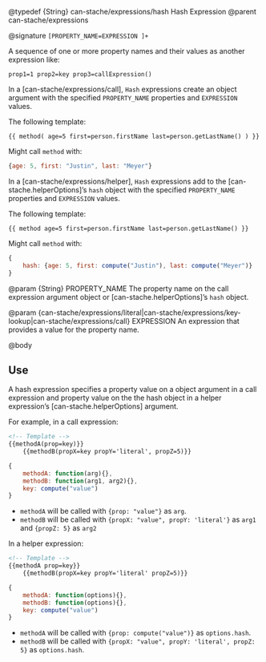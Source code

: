 @typedef {String} can-stache/expressions/hash Hash Expression
@parent can-stache/expressions

@signature `[PROPERTY_NAME=EXPRESSION ]+`

A sequence of one or more property names and their values as another expression like:

```
prop1=1 prop2=key prop3=callExpression()
```

In a [can-stache/expressions/call], `Hash` expressions
create an object argument with the specified `PROPERTY_NAME` properties
and `EXPRESSION` values.

The following template:

```
{{ method( age=5 first=person.firstName last=person.getLastName() ) }}
```

Might call `method` with:

```js
{age: 5, first: "Justin", last: "Meyer"}
```

In a [can-stache/expressions/helper], `Hash` expressions
add to the [can-stache.helperOptions]’s `hash` object with the specified `PROPERTY_NAME` properties
and `EXPRESSION` values.

The following template:

```
{{ method age=5 first=person.firstName last=person.getLastName() }}
```

Might call `method` with:

```js
{
	hash: {age: 5, first: compute("Justin"), last: compute("Meyer")}
}
```


@param {String} PROPERTY_NAME The property name on the call expression
argument object or [can-stache.helperOptions]’s `hash` object.

@param {can-stache/expressions/literal|can-stache/expressions/key-lookup|can-stache/expressions/call} EXPRESSION An expression that provides a
value for the property name.

@body

## Use

A hash expression specifies a property value on a object argument in a call expression
and property value on the the hash object in a helper expression’s [can-stache.helperOptions] argument.

For example, in a call expression:

```html
<!-- Template -->
{{methodA(prop=key)}}
	{{methodB(propX=key propY='literal', propZ=5)}}
```

```js
{
	methodA: function(arg){},
	methodB: function(arg1, arg2){},
	key: compute("value")
}
```

 - `methodA` will be called with `{prop: "value"}` as `arg`.
 - `methodB` will be called with `{propX: "value", propY: 'literal'}` as `arg1` and `{propZ: 5}` as `arg2`

In a helper expression:

```html
<!-- Template -->
{{methodA prop=key}}
	{{methodB(propX=key propY='literal' propZ=5)}}
```

```js
{
	methodA: function(options){},
	methodB: function(options){},
	key: compute("value")
}
```

 - `methodA` will be called with `{prop: compute("value")}` as `options.hash`.
 - `methodB` will be called with `{propX: "value", propY: 'literal', propZ: 5}` as `options.hash`.
